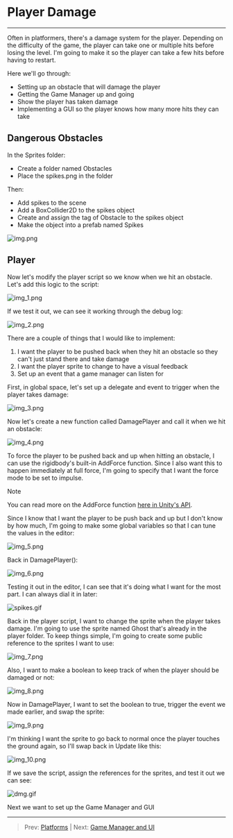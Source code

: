 # Player Damage
---
Often in platformers, there's a damage system for the player. Depending on the difficulty of the game, the player 
can take one or multiple hits before losing the level. I'm going to make it so the player can take a few hits before
having to restart.

Here we'll go through:
* Setting up an obstacle that will damage the player
* Getting the Game Manager up and going
* Show the player has taken damage
* Implementing a GUI so the player knows how many more hits they can take

## Dangerous Obstacles

In the Sprites folder:
* Create a folder named Obstacles
* Place the spikes.png in the folder

Then:
* Add spikes to the scene
* Add a BoxCollider2D to the spikes object
* Create and assign the tag of Obstacle to the spikes object
* Make the object into a prefab named Spikes

![img.png](img.png)

## Player

Now let's modify the player script so we know when we hit an obstacle. Let's add this logic to the script:

![img_1.png](img_1.png)

If we test it out, we can see it working through the debug log:

![img_2.png](img_2.png)

There are a couple of things that I would like to implement:

1. I want the player to be pushed back when they hit an obstacle so they can't just stand there and take damage
2. I want the player sprite to change to have a visual feedback
3. Set up an event that a game manager can listen for

First, in global space, let's set up a delegate and event to trigger when the player takes damage:

![img_3.png](img_3.png)

Now let's create a new function called DamagePlayer and call it when we hit an obstacle:

![img_4.png](img_4.png)

To force the player to be pushed back and up when hitting an obstacle, I can use the rigidbody's built-in AddForce function. 
Since I also want this to happen immediately at full force, I'm going to specify that I want the force mode to be set to impulse.

>[!NOTE]
> You can read more on the AddForce function [here in Unity's API](https://docs.unity3d.com/6000.0/Documentation/ScriptReference/Rigidbody2D.AddForce.html).

Since I know that I want the player to be push back and up but I don't know by how much, I'm going to make some global variables so that I can
tune the values in the editor:

![img_5.png](img_5.png)

Back in DamagePlayer():

![img_6.png](img_6.png)

Testing it out in the editor, I can see that it's doing what I want for the most part. I can always dial it in later:

![spikes.gif](spikes.gif)

Back in the player script, I want to change the sprite when the player takes damage. I'm going to use the sprite named Ghost that's already in the player folder.
To keep things simple, I'm going to create some public reference to the sprites I want to use:

![img_7.png](img_7.png)

Also, I want to make a boolean to keep track of when the player should be damaged or not:

![img_8.png](img_8.png)

Now in DamagePlayer, I want to set the boolean to true, trigger the event we made earlier, and swap the sprite:

![img_9.png](img_9.png)

I'm thinking I want the sprite to go back to normal once the player touches the ground again, so I'll swap back in Update like this:

![img_10.png](img_10.png)

If we save the script, assign the references for the sprites, and test it out we can see:

![dmg.gif](dmg.gif)

Next we want to set up the Game Manager and GUI

---
>Prev: [Platforms](04_Platforms/PLATFORMS.md) | Next: [Game Manager and UI](06_Manager%2FGMUI.md)

